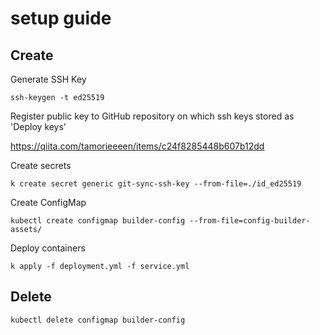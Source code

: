# setup guide

## Create

Generate SSH Key

```
ssh-keygen -t ed25519
```

Register public key to GitHub repository on which ssh keys stored as 'Deploy keys'

https://qiita.com/tamorieeeen/items/c24f8285448b607b12dd

Create secrets

```
k create secret generic git-sync-ssh-key --from-file=./id_ed25519
```

Create ConfigMap

```
kubectl create configmap builder-config --from-file=config-builder-assets/
```

Deploy containers

```
k apply -f deployment.yml -f service.yml
```

## Delete

```
kubectl delete configmap builder-config
```
